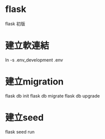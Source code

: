 # flask
flask 初版
# 建立軟連結
ln -s .env_development .env

# 建立migration
flask db init
flask db migrate
flask db upgrade

# 建立seed
flask seed run
